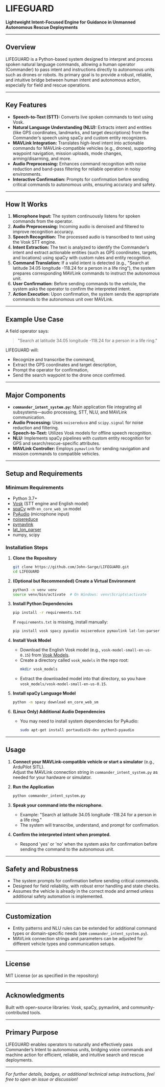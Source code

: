# LIFEGUARD
**Lightweight Intent-Focused Engine for Guidance in Unmanned Autonomous Rescue Deployments**

---

## Overview

LIFEGUARD is a Python-based system designed to interpret and process spoken natural language commands, allowing a human operator (Commander) to pass intent and instructions directly to autonomous units such as drones or robots. Its primary goal is to provide a robust, reliable, and intuitive bridge between human intent and autonomous action, especially for field and rescue operations.

---

## Key Features

- **Speech-to-Text (STT):** Converts live spoken commands to text using Vosk.
- **Natural Language Understanding (NLU):** Extracts intent and entities (like GPS coordinates, landmarks, and target descriptions) from the Commander’s speech using spaCy and custom entity recognizers.
- **MAVLink Integration:** Translates high-level intent into actionable commands for MAVLink-compatible vehicles (e.g., drones), supporting waypoint navigation, mission uploads, mode changes, arming/disarming, and more.
- **Audio Preprocessing:** Enhances command recognition with noise reduction and band-pass filtering for reliable operation in noisy environments.
- **Interactive Confirmation:** Prompts for confirmation before sending critical commands to autonomous units, ensuring accuracy and safety.

---

## How It Works

1. **Microphone Input:** The system continuously listens for spoken commands from the operator.
2. **Audio Preprocessing:** Incoming audio is denoised and filtered to improve recognition accuracy.
3. **Speech Recognition:** The processed audio is transcribed to text using the Vosk STT engine.
4. **Intent Extraction:** The text is analyzed to identify the Commander’s intent and extract actionable entities (such as GPS coordinates, targets, and locations) using spaCy with custom rules and entity recognition.
5. **Command Translation:** If a valid intent is detected (e.g., "Search at latitude 34.05 longitude -118.24 for a person in a life ring"), the system prepares corresponding MAVLink commands to instruct the autonomous unit.
6. **User Confirmation:** Before sending commands to the vehicle, the system asks the operator to confirm the interpreted intent.
7. **Action Execution:** Upon confirmation, the system sends the appropriate commands to the autonomous unit over MAVLink.

---

## Example Use Case

A field operator says:

> "Search at latitude 34.05 longitude -118.24 for a person in a life ring."

LIFEGUARD will:

- Recognize and transcribe the command,
- Extract the GPS coordinates and target description,
- Prompt the operator for confirmation,
- Send the search waypoint to the drone once confirmed.

---

## Major Components

- **`commander_intent_system.py`:** Main application file integrating all subsystems—audio processing, STT, NLU, and MAVLink communication.
- **Audio Processing:** Uses `noisereduce` and `scipy.signal` for noise reduction and filtering.
- **Speech-to-Text:** Utilizes Vosk models for offline speech recognition.
- **NLU:** Implements spaCy pipelines with custom entity recognition for GPS and search/rescue-specific attributes.
- **MAVLink Controller:** Employs `pymavlink` for sending navigation and mission commands to compatible vehicles.

---

## Setup and Requirements

### Minimum Requirements

- Python 3.7+
- [Vosk](https://alphacephei.com/vosk/) (STT engine and English model)
- [spaCy](https://spacy.io/) with `en_core_web_sm` model
- [PyAudio](https://people.csail.mit.edu/hubert/pyaudio/) (microphone input)
- [noisereduce](https://github.com/timsainb/noisereduce)
- [pymavlink](https://github.com/ArduPilot/pymavlink)
- [lat_lon_parser](https://pypi.org/project/lat-lon-parser/)
- numpy, scipy

### Installation Steps

1. **Clone the Repository**
   ```bash
   git clone https://github.com/John-Sarge/LIFEGUARD.git
   cd LIFEGUARD
   ```

2. **(Optional but Recommended) Create a Virtual Environment**
   ```bash
   python3 -m venv venv
   source venv/bin/activate  # On Windows: venv\Scripts\activate
   ```

3. **Install Python Dependencies**
   ```bash
   pip install -r requirements.txt
   ```
   If `requirements.txt` is missing, install manually:
   ```bash
   pip install vosk spacy pyaudio noisereduce pymavlink lat-lon-parser numpy scipy
   ```

4. **Install Vosk Model**
   - Download the English Vosk model (e.g., `vosk-model-small-en-us-0.15`) from [Vosk Models](https://alphacephei.com/vosk/models).
   - Create a directory called `vosk_models` in the repo root:
     ```bash
     mkdir vosk_models
     ```
   - Extract the downloaded model into that directory, so you have `vosk_models/vosk-model-small-en-us-0.15`.

5. **Install spaCy Language Model**
   ```bash
   python -m spacy download en_core_web_sm
   ```

6. **(Linux Only) Additional Audio Dependencies**
   - You may need to install system dependencies for PyAudio:
     ```bash
     sudo apt-get install portaudio19-dev python3-pyaudio
     ```

---

## Usage

1. **Connect your MAVLink-compatible vehicle or start a simulator** (e.g., ArduPilot SITL).  
   Adjust the MAVLink connection string in `commander_intent_system.py` as needed for your hardware or simulator.

2. **Run the Application**
   ```bash
   python commander_intent_system.py
   ```

3. **Speak your command into the microphone.**
   - Example: "Search at latitude 34.05 longitude -118.24 for a person in a life ring."
   - The system will transcribe, understand, and prompt for confirmation.

4. **Confirm the interpreted intent when prompted.**
   - Respond 'yes' or 'no' when the system asks for confirmation before sending the command to the autonomous unit.

---

## Safety and Robustness

- The system prompts for confirmation before sending critical commands.
- Designed for field reliability, with robust error handling and state checks.
- Assumes the vehicle is already in the correct mode and armed unless additional safety automation is implemented.

---

## Customization

- Entity patterns and NLU rules can be extended for additional command types or domain-specific needs (see `commander_intent_system.py`).
- MAVLink connection strings and parameters can be adjusted for different vehicle types and communication setups.

---

## License

MIT License (or as specified in the repository)

---

## Acknowledgments

Built with open-source libraries: Vosk, spaCy, pymavlink, and community-contributed tools.

---

## Primary Purpose

LIFEGUARD enables operators to naturally and effectively pass Commander’s Intent to autonomous units, bridging voice commands and machine action for efficient, reliable, and intuitive search and rescue deployments.

---

*For further details, badges, or additional technical setup instructions, feel free to open an issue or discussion!*
